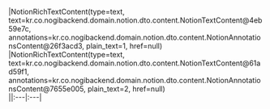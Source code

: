 |NotionRichTextContent(type=text, text=kr.co.nogibackend.domain.notion.dto.content.NotionTextContent@4eb59e7c, annotations=kr.co.nogibackend.domain.notion.dto.content.NotionAnnotationsContent@26f3acd3, plain_text=1, href=null)<br>|NotionRichTextContent(type=text, text=kr.co.nogibackend.domain.notion.dto.content.NotionTextContent@61ad59f1, annotations=kr.co.nogibackend.domain.notion.dto.content.NotionAnnotationsContent@7655e005, plain_text=2, href=null)<br>||:---|:---|
  
